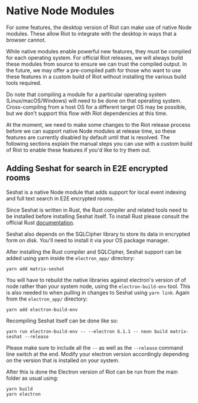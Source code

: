 # Native Node Modules

For some features, the desktop version of Riot can make use of native Node
modules. These allow Riot to integrate with the desktop in ways that a browser
cannot.

While native modules enable powerful new features, they must be complied for
each operating system. For official Riot releases, we will always build these
modules from source to ensure we can trust the compiled output. In the future,
we may offer a pre-compiled path for those who want to use these features in a
custom build of Riot without installing the various build tools required.

Do note that compiling a module for a particular operating system
(Linux/macOS/Windows) will need to be done on that operating system.
Cross-compiling from a host OS for a different target OS may be possible, but
we don't support this flow with Riot dependencies at this time.

At the moment, we need to make some changes to the Riot release process before
we can support native Node modules at release time, so these features are
currently disabled by default until that is resolved. The following sections
explain the manual steps you can use with a custom build of Riot to enable
these features if you'd like to try them out.

## Adding Seshat for search in E2E encrypted rooms

Seshat is a native Node module that adds support for local event indexing and
full text search in E2E encrypted rooms.

Since Seshat is written in Rust, the Rust compiler and related tools need to be
installed before installing Seshat itself. To install Rust please consult the
official Rust [documentation](https://www.rust-lang.org/tools/install).

Seshat also depends on the SQLCipher library to store its data in encrypted form
on disk. You'll need to install it via your OS package manager.

After installing the Rust compiler and SQLCipher, Seshat support can be added
using yarn inside the `electron_app/` directory:

    yarn add matrix-seshat

You will have to rebuild the native libraries against electron's version of
of node rather than your system node, using the `electron-build-env` tool.
This is also needed to when pulling in changes to Seshat using `yarn link`.
Again from the `electron_app/` directory:

    yarn add electron-build-env

Recompiling Seshat itself can be done like so:

    yarn run electron-build-env -- --electron 6.1.1 -- neon build matrix-seshat --release

Please make sure to include all the `--` as well as the `--release` command line
switch at the end. Modify your electron version accordingly depending on the
version that is installed on your system.

After this is done the Electron version of Riot can be run from the main folder
as usual using:

    yarn build
    yarn electron

